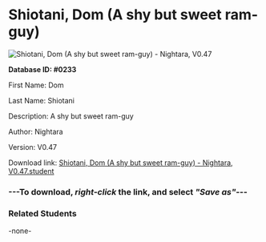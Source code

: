 # Shiotani, Dom (A shy but sweet ram-guy)

<img src="Files/Shiotani, Dom (A shy but sweet ram-guy).png" title="Shiotani, Dom (A shy but sweet ram-guy) - Nightara, V0.47">

**Database ID: #0233**

First Name: Dom

Last Name: Shiotani

Description: A shy but sweet ram-guy

Author: Nightara

Version: V0.47

Download link: <a href="https://raw.githubusercontent.com/Arbiter1223/Daigaku-Gurashi-Custom-Students/master/Files/Student Files/Shiotani%2C%20Dom%20(A%20shy%20but%20sweet%20ram-guy)%20-%20Nightara%2C%20V0.47.student">Shiotani, Dom (A shy but sweet ram-guy) - Nightara, V0.47.student</a>

### ---**To download, _right-click_ the link, and select _"Save as"_**---

### Related Students

-none-
